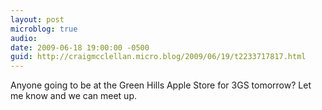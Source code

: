 ```yaml
---
layout: post
microblog: true
audio: 
date: 2009-06-18 19:00:00 -0500
guid: http://craigmcclellan.micro.blog/2009/06/19/t2233717817.html
---
```

Anyone going to be at the Green Hills Apple Store for 3GS tomorrow? Let me know and we can meet up.
